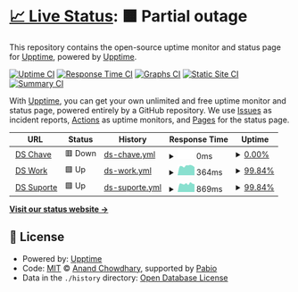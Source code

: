 # [📈 Live Status](https://demo.upptime.js.org): <!--live status--> **🟧 Partial outage**

This repository contains the open-source uptime monitor and status page for [Upptime](https://upptime.js.org), powered by [Upptime](https://github.com/upptime/upptime).

[![Uptime CI](https://github.com/luiztafarel/koala_monitor/workflows/Uptime%20CI/badge.svg)](https://github.com/luiztafarel/koala_monitor/actions?query=workflow%3A%22Uptime+CI%22)
[![Response Time CI](https://github.com/luiztafarel/koala_monitor/workflows/Response%20Time%20CI/badge.svg)](https://github.com/luiztafarel/koala_monitor/actions?query=workflow%3A%22Response+Time+CI%22)
[![Graphs CI](https://github.com/luiztafarel/koala_monitor/workflows/Graphs%20CI/badge.svg)](https://github.com/luiztafarel/koala_monitor/actions?query=workflow%3A%22Graphs+CI%22)
[![Static Site CI](https://github.com/luiztafarel/koala_monitor/workflows/Static%20Site%20CI/badge.svg)](https://github.com/luiztafarel/koala_monitor/actions?query=workflow%3A%22Static+Site+CI%22)
[![Summary CI](https://github.com/luiztafarel/koala_monitor/workflows/Summary%20CI/badge.svg)](https://github.com/luiztafarel/koala_monitor/actions?query=workflow%3A%22Summary+CI%22)

With [Upptime](https://upptime.js.org), you can get your own unlimited and free uptime monitor and status page, powered entirely by a GitHub repository. We use [Issues](https://github.com/upptime/upptime/issues) as incident reports, [Actions](https://github.com/luiztafarel/koala_monitor/actions) as uptime monitors, and [Pages](https://demo.upptime.js.org) for the status page.

<!--start: status pages-->
<!-- This summary is generated by Upptime (https://github.com/upptime/upptime) -->
<!-- Do not edit this manually, your changes will be overwritten -->
<!-- prettier-ignore -->
| URL | Status | History | Response Time | Uptime |
| --- | ------ | ------- | ------------- | ------ |
| <img alt="" src="https://icons.duckduckgo.com/ip3/null.ico" height="13"> [DS Chave](delphi.serveftp.com) | 🟥 Down | [ds-chave.yml](https://github.com/luiztafarel/koala_monitor/commits/HEAD/history/ds-chave.yml) | <details><summary><img alt="Response time graph" src="./graphs/ds-chave/response-time-week.png" height="20"> 0ms</summary><br><a href="https://luiztafarel.github.io/koala_monitor/history/ds-chave"><img alt="Response time 0" src="https://img.shields.io/endpoint?url=https%3A%2F%2Fraw.githubusercontent.com%2Fluiztafarel%2Fkoala_monitor%2FHEAD%2Fapi%2Fds-chave%2Fresponse-time.json"></a><br><a href="https://luiztafarel.github.io/koala_monitor/history/ds-chave"><img alt="24-hour response time 0" src="https://img.shields.io/endpoint?url=https%3A%2F%2Fraw.githubusercontent.com%2Fluiztafarel%2Fkoala_monitor%2FHEAD%2Fapi%2Fds-chave%2Fresponse-time-day.json"></a><br><a href="https://luiztafarel.github.io/koala_monitor/history/ds-chave"><img alt="7-day response time 0" src="https://img.shields.io/endpoint?url=https%3A%2F%2Fraw.githubusercontent.com%2Fluiztafarel%2Fkoala_monitor%2FHEAD%2Fapi%2Fds-chave%2Fresponse-time-week.json"></a><br><a href="https://luiztafarel.github.io/koala_monitor/history/ds-chave"><img alt="30-day response time 0" src="https://img.shields.io/endpoint?url=https%3A%2F%2Fraw.githubusercontent.com%2Fluiztafarel%2Fkoala_monitor%2FHEAD%2Fapi%2Fds-chave%2Fresponse-time-month.json"></a><br><a href="https://luiztafarel.github.io/koala_monitor/history/ds-chave"><img alt="1-year response time 0" src="https://img.shields.io/endpoint?url=https%3A%2F%2Fraw.githubusercontent.com%2Fluiztafarel%2Fkoala_monitor%2FHEAD%2Fapi%2Fds-chave%2Fresponse-time-year.json"></a></details> | <details><summary><a href="https://luiztafarel.github.io/koala_monitor/history/ds-chave">0.00%</a></summary><a href="https://luiztafarel.github.io/koala_monitor/history/ds-chave"><img alt="All-time uptime 0.00%" src="https://img.shields.io/endpoint?url=https%3A%2F%2Fraw.githubusercontent.com%2Fluiztafarel%2Fkoala_monitor%2FHEAD%2Fapi%2Fds-chave%2Fuptime.json"></a><br><a href="https://luiztafarel.github.io/koala_monitor/history/ds-chave"><img alt="24-hour uptime 0.00%" src="https://img.shields.io/endpoint?url=https%3A%2F%2Fraw.githubusercontent.com%2Fluiztafarel%2Fkoala_monitor%2FHEAD%2Fapi%2Fds-chave%2Fuptime-day.json"></a><br><a href="https://luiztafarel.github.io/koala_monitor/history/ds-chave"><img alt="7-day uptime 0.00%" src="https://img.shields.io/endpoint?url=https%3A%2F%2Fraw.githubusercontent.com%2Fluiztafarel%2Fkoala_monitor%2FHEAD%2Fapi%2Fds-chave%2Fuptime-week.json"></a><br><a href="https://luiztafarel.github.io/koala_monitor/history/ds-chave"><img alt="30-day uptime 0.00%" src="https://img.shields.io/endpoint?url=https%3A%2F%2Fraw.githubusercontent.com%2Fluiztafarel%2Fkoala_monitor%2FHEAD%2Fapi%2Fds-chave%2Fuptime-month.json"></a><br><a href="https://luiztafarel.github.io/koala_monitor/history/ds-chave"><img alt="1-year uptime 0.00%" src="https://img.shields.io/endpoint?url=https%3A%2F%2Fraw.githubusercontent.com%2Fluiztafarel%2Fkoala_monitor%2FHEAD%2Fapi%2Fds-chave%2Fuptime-year.json"></a></details>
| <img alt="" src="https://icons.duckduckgo.com/ip3/3002.ico" height="13"> [DS Work](delphi.serveftp.com:3002) | 🟩 Up | [ds-work.yml](https://github.com/luiztafarel/koala_monitor/commits/HEAD/history/ds-work.yml) | <details><summary><img alt="Response time graph" src="./graphs/ds-work/response-time-week.png" height="20"> 364ms</summary><br><a href="https://luiztafarel.github.io/koala_monitor/history/ds-work"><img alt="Response time 508" src="https://img.shields.io/endpoint?url=https%3A%2F%2Fraw.githubusercontent.com%2Fluiztafarel%2Fkoala_monitor%2FHEAD%2Fapi%2Fds-work%2Fresponse-time.json"></a><br><a href="https://luiztafarel.github.io/koala_monitor/history/ds-work"><img alt="24-hour response time 323" src="https://img.shields.io/endpoint?url=https%3A%2F%2Fraw.githubusercontent.com%2Fluiztafarel%2Fkoala_monitor%2FHEAD%2Fapi%2Fds-work%2Fresponse-time-day.json"></a><br><a href="https://luiztafarel.github.io/koala_monitor/history/ds-work"><img alt="7-day response time 364" src="https://img.shields.io/endpoint?url=https%3A%2F%2Fraw.githubusercontent.com%2Fluiztafarel%2Fkoala_monitor%2FHEAD%2Fapi%2Fds-work%2Fresponse-time-week.json"></a><br><a href="https://luiztafarel.github.io/koala_monitor/history/ds-work"><img alt="30-day response time 359" src="https://img.shields.io/endpoint?url=https%3A%2F%2Fraw.githubusercontent.com%2Fluiztafarel%2Fkoala_monitor%2FHEAD%2Fapi%2Fds-work%2Fresponse-time-month.json"></a><br><a href="https://luiztafarel.github.io/koala_monitor/history/ds-work"><img alt="1-year response time 508" src="https://img.shields.io/endpoint?url=https%3A%2F%2Fraw.githubusercontent.com%2Fluiztafarel%2Fkoala_monitor%2FHEAD%2Fapi%2Fds-work%2Fresponse-time-year.json"></a></details> | <details><summary><a href="https://luiztafarel.github.io/koala_monitor/history/ds-work">99.84%</a></summary><a href="https://luiztafarel.github.io/koala_monitor/history/ds-work"><img alt="All-time uptime 98.26%" src="https://img.shields.io/endpoint?url=https%3A%2F%2Fraw.githubusercontent.com%2Fluiztafarel%2Fkoala_monitor%2FHEAD%2Fapi%2Fds-work%2Fuptime.json"></a><br><a href="https://luiztafarel.github.io/koala_monitor/history/ds-work"><img alt="24-hour uptime 100.00%" src="https://img.shields.io/endpoint?url=https%3A%2F%2Fraw.githubusercontent.com%2Fluiztafarel%2Fkoala_monitor%2FHEAD%2Fapi%2Fds-work%2Fuptime-day.json"></a><br><a href="https://luiztafarel.github.io/koala_monitor/history/ds-work"><img alt="7-day uptime 99.84%" src="https://img.shields.io/endpoint?url=https%3A%2F%2Fraw.githubusercontent.com%2Fluiztafarel%2Fkoala_monitor%2FHEAD%2Fapi%2Fds-work%2Fuptime-week.json"></a><br><a href="https://luiztafarel.github.io/koala_monitor/history/ds-work"><img alt="30-day uptime 99.96%" src="https://img.shields.io/endpoint?url=https%3A%2F%2Fraw.githubusercontent.com%2Fluiztafarel%2Fkoala_monitor%2FHEAD%2Fapi%2Fds-work%2Fuptime-month.json"></a><br><a href="https://luiztafarel.github.io/koala_monitor/history/ds-work"><img alt="1-year uptime 98.26%" src="https://img.shields.io/endpoint?url=https%3A%2F%2Fraw.githubusercontent.com%2Fluiztafarel%2Fkoala_monitor%2FHEAD%2Fapi%2Fds-work%2Fuptime-year.json"></a></details>
| <img alt="" src="https://icons.duckduckgo.com/ip3/3001.ico" height="13"> [DS Suporte](delphi.serveftp.com:3001) | 🟩 Up | [ds-suporte.yml](https://github.com/luiztafarel/koala_monitor/commits/HEAD/history/ds-suporte.yml) | <details><summary><img alt="Response time graph" src="./graphs/ds-suporte/response-time-week.png" height="20"> 869ms</summary><br><a href="https://luiztafarel.github.io/koala_monitor/history/ds-suporte"><img alt="Response time 832" src="https://img.shields.io/endpoint?url=https%3A%2F%2Fraw.githubusercontent.com%2Fluiztafarel%2Fkoala_monitor%2FHEAD%2Fapi%2Fds-suporte%2Fresponse-time.json"></a><br><a href="https://luiztafarel.github.io/koala_monitor/history/ds-suporte"><img alt="24-hour response time 826" src="https://img.shields.io/endpoint?url=https%3A%2F%2Fraw.githubusercontent.com%2Fluiztafarel%2Fkoala_monitor%2FHEAD%2Fapi%2Fds-suporte%2Fresponse-time-day.json"></a><br><a href="https://luiztafarel.github.io/koala_monitor/history/ds-suporte"><img alt="7-day response time 869" src="https://img.shields.io/endpoint?url=https%3A%2F%2Fraw.githubusercontent.com%2Fluiztafarel%2Fkoala_monitor%2FHEAD%2Fapi%2Fds-suporte%2Fresponse-time-week.json"></a><br><a href="https://luiztafarel.github.io/koala_monitor/history/ds-suporte"><img alt="30-day response time 870" src="https://img.shields.io/endpoint?url=https%3A%2F%2Fraw.githubusercontent.com%2Fluiztafarel%2Fkoala_monitor%2FHEAD%2Fapi%2Fds-suporte%2Fresponse-time-month.json"></a><br><a href="https://luiztafarel.github.io/koala_monitor/history/ds-suporte"><img alt="1-year response time 832" src="https://img.shields.io/endpoint?url=https%3A%2F%2Fraw.githubusercontent.com%2Fluiztafarel%2Fkoala_monitor%2FHEAD%2Fapi%2Fds-suporte%2Fresponse-time-year.json"></a></details> | <details><summary><a href="https://luiztafarel.github.io/koala_monitor/history/ds-suporte">99.84%</a></summary><a href="https://luiztafarel.github.io/koala_monitor/history/ds-suporte"><img alt="All-time uptime 98.32%" src="https://img.shields.io/endpoint?url=https%3A%2F%2Fraw.githubusercontent.com%2Fluiztafarel%2Fkoala_monitor%2FHEAD%2Fapi%2Fds-suporte%2Fuptime.json"></a><br><a href="https://luiztafarel.github.io/koala_monitor/history/ds-suporte"><img alt="24-hour uptime 100.00%" src="https://img.shields.io/endpoint?url=https%3A%2F%2Fraw.githubusercontent.com%2Fluiztafarel%2Fkoala_monitor%2FHEAD%2Fapi%2Fds-suporte%2Fuptime-day.json"></a><br><a href="https://luiztafarel.github.io/koala_monitor/history/ds-suporte"><img alt="7-day uptime 99.84%" src="https://img.shields.io/endpoint?url=https%3A%2F%2Fraw.githubusercontent.com%2Fluiztafarel%2Fkoala_monitor%2FHEAD%2Fapi%2Fds-suporte%2Fuptime-week.json"></a><br><a href="https://luiztafarel.github.io/koala_monitor/history/ds-suporte"><img alt="30-day uptime 99.96%" src="https://img.shields.io/endpoint?url=https%3A%2F%2Fraw.githubusercontent.com%2Fluiztafarel%2Fkoala_monitor%2FHEAD%2Fapi%2Fds-suporte%2Fuptime-month.json"></a><br><a href="https://luiztafarel.github.io/koala_monitor/history/ds-suporte"><img alt="1-year uptime 98.32%" src="https://img.shields.io/endpoint?url=https%3A%2F%2Fraw.githubusercontent.com%2Fluiztafarel%2Fkoala_monitor%2FHEAD%2Fapi%2Fds-suporte%2Fuptime-year.json"></a></details>

<!--end: status pages-->

[**Visit our status website →**](https://demo.upptime.js.org)

## 📄 License

- Powered by: [Upptime](https://github.com/upptime/upptime)
- Code: [MIT](./LICENSE) © [Anand Chowdhary](https://anandchowdhary.com), supported by [Pabio](https://pabio.com)
- Data in the `./history` directory: [Open Database License](https://opendatacommons.org/licenses/odbl/1-0/)
